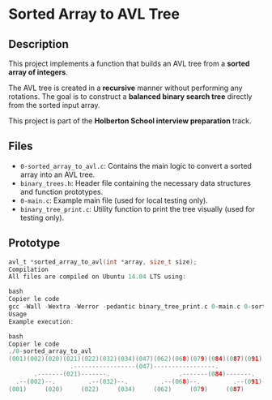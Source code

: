 # Sorted Array to AVL Tree

## Description

This project implements a function that builds an AVL tree from a **sorted array of integers**.

The AVL tree is created in a **recursive** manner without performing any rotations. The goal is to construct a **balanced binary search tree** directly from the sorted input array.

This project is part of the **Holberton School interview preparation** track.

## Files

- `0-sorted_array_to_avl.c`: Contains the main logic to convert a sorted array into an AVL tree.
- `binary_trees.h`: Header file containing the necessary data structures and function prototypes.
- `0-main.c`: Example main file (used for local testing only).
- `binary_tree_print.c`: Utility function to print the tree visually (used for testing only).

## Prototype

```c
avl_t *sorted_array_to_avl(int *array, size_t size);
Compilation
All files are compiled on Ubuntu 14.04 LTS using:

bash
Copier le code
gcc -Wall -Wextra -Werror -pedantic binary_tree_print.c 0-main.c 0-sorted_array_to_avl.c -o 0-sorted_array_to_avl
Usage
Example execution:

bash
Copier le code
./0-sorted_array_to_avl
(001)(002)(020)(021)(022)(032)(034)(047)(062)(068)(079)(084)(087)(091)(095)(098)
                 .-----------------(047)-----------------.
       .-------(021)-------.                   .-------(084)-------.
  .--(002)--.         .--(032)--.         .--(068)--.         .--(091)--.
(001)     (020)     (022)     (034)     (062)     (079)     (087)     (095)--.
                                                                    